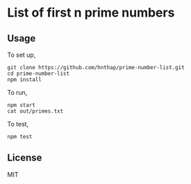 # List of first n prime numbers

## Usage

To set up,
```{bash}
git clone https://github.com/hnthap/prime-number-list.git
cd prime-number-list
npm install
```

To run,
```{bash}
npm start
cat out/primes.txt
```

To test,
```{bash}
npm test
```

## License
MIT
